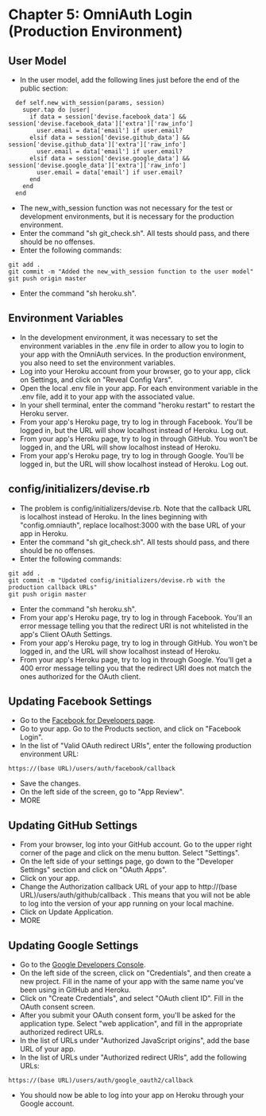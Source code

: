 # Chapter 5: OmniAuth Login (Production Environment)

## User Model
* In the user model, add the following lines just before the end of the public section:
```
  def self.new_with_session(params, session)
    super.tap do |user|
      if data = session['devise.facebook_data'] && session['devise.facebook_data']['extra']['raw_info']
        user.email = data['email'] if user.email?
      elsif data = session['devise.github_data'] && session['devise.github_data']['extra']['raw_info']
        user.email = data['email'] if user.email?
      elsif data = session['devise.google_data'] && session['devise.google_data']['extra']['raw_info']
        user.email = data['email'] if user.email?
      end
    end
  end
```
* The new_with_session function was not necessary for the test or development environments, but it is necessary for the production environment.
* Enter the command "sh git_check.sh".  All tests should pass, and there should be no offenses.
* Enter the following commands:
```
git add .
git commit -m "Added the new_with_session function to the user model"
git push origin master
```
* Enter the command "sh heroku.sh".

## Environment Variables
* In the development environment, it was necessary to set the environment variables in the .env file in order to allow you to login to your app with the OmniAuth services.  In the production environment, you also need to set the environment variables.
* Log into your Heroku account from your browser, go to your app, click on Settings, and click on "Reveal Config Vars".
* Open the local .env file in your app.  For each environment variable in the .env file, add it to your app with the associated value.
* In your shell terminal, enter the command "heroku restart" to restart the Heroku server.
* From your app's Heroku page, try to log in through Facebook.  You'll be logged in, but the URL will show localhost instead of Heroku.  Log out.
* From your app's Heroku page, try to log in through GitHub.  You won't be logged in, and the URL will show localhost instead of Heroku.
* From your app's Heroku page, try to log in through Google.  You'll be logged in, but the URL will show localhost instead of Heroku.  Log out.

## config/initializers/devise.rb
* The problem is config/initializers/devise.rb.  Note that the callback URL is localhost instead of Heroku.  In the lines beginning with "config.omniauth", replace localhost:3000 with the base URL of your app in Heroku.
* Enter the command "sh git_check.sh".  All tests should pass, and there should be no offenses.
* Enter the following commands:
```
git add .
git commit -m "Updated config/initializers/devise.rb with the production callback URLs"
git push origin master
```
* Enter the command "sh heroku.sh".
* From your app's Heroku page, try to log in through Facebook.  You'll an error message telling you that the redirect URI is not whitelisted in the app's Client OAuth Settings.
* From your app's Heroku page, try to log in through GitHub.   You won't be logged in, and the URL will show localhost instead of Heroku.
* From your app's Heroku page, try to log in through Google.  You'll get a 400 error message telling you that the redirect URI does not match the ones authorized for the OAuth client.

## Updating Facebook Settings
* Go to the [Facebook for Developers page](https://developers.facebook.com/).
* Go to your app.  Go to the Products section, and click on "Facebook Login".
* In the list of "Valid OAuth redirect URIs", enter the following production environment URL:
```
https://(base URL)/users/auth/facebook/callback
```
* Save the changes.
* On the left side of the screen, go to "App Review".
* MORE

## Updating GitHub Settings
* From your browser, log into your GitHub account.  Go to the upper right corner of the page and click on the menu button.  Select "Settings".
* On the left side of your settings page, go down to the "Developer Settings" section and click on "OAuth Apps".
* Click on your app.
* Change the Authorization callback URL of your app to http://(base URL)/users/auth/github/callback .  This means that you will not be able to log into the version of your app running on your local machine.
* Click on Update Application.
* MORE

## Updating Google Settings
* Go to the [Google Developers Console](https://console.developers.google.com).
* On the left side of the screen, click on "Credentials", and then create a new project.  Fill in the name of your app with the same name you've been using in GitHub and Heroku.
* Click on "Create Credentials", and select "OAuth client ID".  Fill in the OAuth consent screen.
* After you submit your OAuth consent form, you'll be asked for the application type.  Select "web application", and fill in the appropriate authorized redirect URLs.
* In the list of URLs under "Authorized JavaScript origins", add the base URL of your app.
* In the list of URLs under "Authorized redirect URIs", add the following URLs:
```
https://(base URL)/users/auth/google_oauth2/callback
```
* You should now be able to log into your app on Heroku through your Google account.
